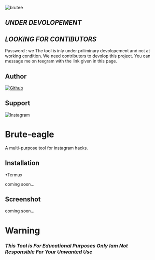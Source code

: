 ![brutee](https://user-images.githubusercontent.com/118425907/221369008-39019434-31fb-48b5-99ff-9cae8c957d9c.jpg)


## ***UNDER DEVOLOPEMENT***

## ***LOOKING FOR CONTIBUTORS***

Password  : we
The tool is inly under priliminary devolopement and not at working condition. We need contributors to devolop this project. You can message me on teegram with the link given in this page.

## Author
<a href="https://github.com/WH1T3-E4GL3/"><img title="Github" src="https://img.shields.io/badge/WH173-E4GL3-brightgreen?style=for-the-badge&logo=github"></a>
## Support
[![Instagram](https://img.shields.io/badge/TELEGRAM-red?style=for-the-badge&logo=telegram)](https://t.me/Ka_KsHi_HaTaKe)


# Brute-eagle
A multi-purpose tool for instagram hacks.

## Installation
•Termux

 coming soon...

	




## Screenshot

  coming soon...

# Warning


### ***This Tool is For Educational Purposes Only Iam Not Responsible For Your Unwanted Use***
